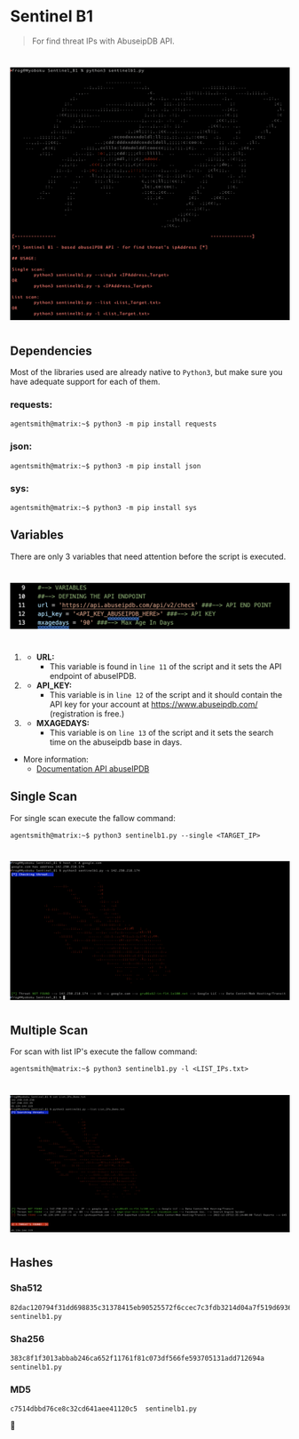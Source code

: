 # Sentinel B1  
> For find threat IPs with AbuseipDB API.   
#  
[![Banner](img/banner.png)](https://matrix.fandom.com/wiki/Sentinel)  
#   
## Dependencies   
Most of the libraries used are already native to ```Python3```, but make sure you have adequate support for each of them.  
### **requests:**   
```python3
agentsmith@matrix:~$ python3 -m pip install requests
```
### **json:**   
```python3
agentsmith@matrix:~$ python3 -m pip install json
```
### **sys:**   
```python3
agentsmith@matrix:~$ python3 -m pip install sys
```   
## Variables   
There are only 3 variables that need attention before the script is executed.  
#   
[![Variables](img/vars.png)](https://www.abuseipdb.com/check/142.250.218.74)  
#   
1. * **URL:**  
     - This variable is found in ```line 11``` of the script and it sets the API endpoint of abuseIPDB.   
2. * **API_KEY:**  
     - This variable is in ```line 12``` of the script and it should contain the API key for your account at https://www.abuseipdb.com/ (registration is free.)   
3. * **MXAGEDAYS:**
     - This variable is on ```line 13``` of the script and it sets the search time on the abuseipdb base in days.  

* More information:  
  - [Documentation API abuseIPDB](https://docs.abuseipdb.com/?python#introduction "Click here")  
## Single Scan  
For single scan execute the fallow command:  
```python3
agentsmith@matrix:~$ python3 sentinelb1.py --single <TARGET_IP>
``` 
#   
[![SingleScan](img/00.png)](https://www.abuseipdb.com/check/142.250.218.74)   
#  
## Multiple Scan  
For scan with list IP's execute the fallow command:  
```python3
agentsmith@matrix:~$ python3 sentinelb1.py -l <LIST_IPs.txt>
``` 
#   
[![MultipleScan](img/01.png)](https://www.abuseipdb.com/)   
#  
## Hashes
### Sha512     
```
82dac120794f31dd698835c31378415eb90525572f6ccec7c3fdb3214d04a7f519d693694d01244e1051bdc74601f98a79ad23eea817140e12bcc37030183fd5  sentinelb1.py
````
### Sha256     
```
383c8f1f3013abbab246ca652f11761f81c073df566fe593705131add712694a  sentinelb1.py
```
### MD5     
```
c7514dbbd76ce8c32cd641aee41120c5  sentinelb1.py
```
:frog: